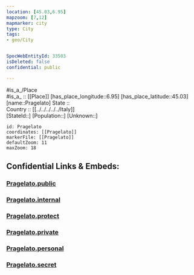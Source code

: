```yaml
---
location: [45.03,6.95] 
mapzoom: [7,12] 
mapmarker: city 
type: City
tags:
- geo/City


SpocWebEntityId: 33503
isDeleted: false
confidential: public

---
```

#is_a_/Place  
#is_a_ :: [[Place]] 
[has_place_longitude::6.95] 
[has_place_latitude::45.03] 
[name::Pragelato] 
State ::  
Country :: [[../../../../../Italy]]  
[StateId::] 
[Population::] 
[Unknown::] 


```leaflet
id: Pragelato
coordinates: [[Pragelato]] 
markerFile: [[Pragelato]] 
defaultZoom: 11 
maxZoom: 18
```


## Confidential Links & Embeds: 

### [Pragelato.public](/_public/\Earth\Continent\Europe\Europe~South\Italy\regions~Italy\Piedmont\Turin.Province\CityPragelato.public.md) 

### [Pragelato.internal](/_internal/\Earth\Continent\Europe\Europe~South\Italy\regions~Italy\Piedmont\Turin.Province\CityPragelato.internal.md) 

### [Pragelato.protect](/_protect/\Earth\Continent\Europe\Europe~South\Italy\regions~Italy\Piedmont\Turin.Province\CityPragelato.protect.md) 

### [Pragelato.private](/_private/\Earth\Continent\Europe\Europe~South\Italy\regions~Italy\Piedmont\Turin.Province\CityPragelato.private.md) 

### [Pragelato.personal](/_personal/\Earth\Continent\Europe\Europe~South\Italy\regions~Italy\Piedmont\Turin.Province\CityPragelato.personal.md) 

### [Pragelato.secret](/_secret/\Earth\Continent\Europe\Europe~South\Italy\regions~Italy\Piedmont\Turin.Province\CityPragelato.secret.md)

